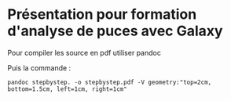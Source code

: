 Présentation pour formation d'analyse de puces avec Galaxy
==========================================================

Pour compiler les source en pdf utiliser pandoc

Puis la commande :

<code>pandoc stepbystep. -o stepbystep.pdf -V geometry:"top=2cm, bottom=1.5cm, left=1cm, right=1cm"</code>

